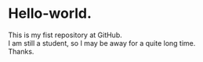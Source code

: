 # Hello-world.
This is my fist repository at GitHub.
</br>I am still a student, so I may be away for a quite long time.
</br>Thanks.

